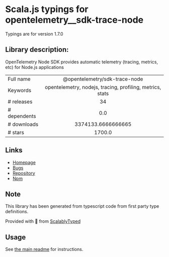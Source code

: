 
# Scala.js typings for opentelemetry__sdk-trace-node

Typings are for version 1.7.0

## Library description:
OpenTelemetry Node SDK provides automatic telemetry (tracing, metrics, etc) for Node.js applications

|                    |                 |
| ------------------ | :-------------: |
| Full name          | @opentelemetry/sdk-trace-node |
| Keywords           | opentelemetry, nodejs, tracing, profiling, metrics, stats |
| # releases         | 34 |
| # dependents       | 0.0 |
| # downloads        | 3374133.6666666665 |
| # stars            | 1700.0 |

## Links
- [Homepage](https://github.com/open-telemetry/opentelemetry-js/tree/main/packages/opentelemetry-sdk-trace-node)
- [Bugs](https://github.com/open-telemetry/opentelemetry-js/issues)
- [Repository](https://github.com/open-telemetry/opentelemetry-js)
- [Npm](https://www.npmjs.com/package/%40opentelemetry%2Fsdk-trace-node)
    


## Note
This library has been generated from typescript code from first party type definitions.

Provided with :purple_heart: from [ScalablyTyped](https://github.com/oyvindberg/ScalablyTyped)

## Usage
See [the main readme](../../readme.md) for instructions.


